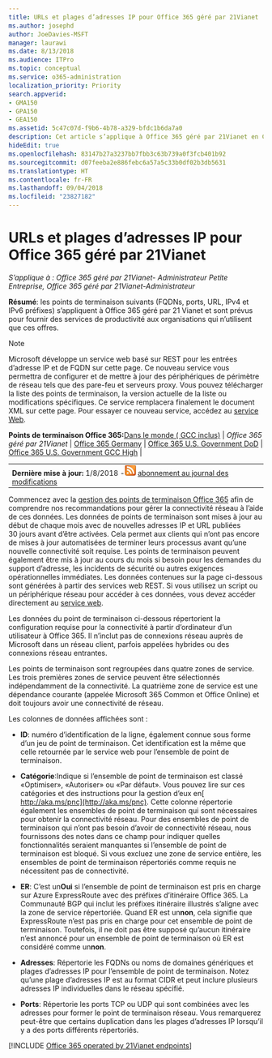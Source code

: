 ```yaml
---
title: URLs et plages d’adresses IP pour Office 365 géré par 21Vianet
ms.author: josephd
author: JoeDavies-MSFT
manager: laurawi
ms.date: 8/13/2018
ms.audience: ITPro
ms.topic: conceptual
ms.service: o365-administration
localization_priority: Priority
search.appverid:
- GMA150
- GPA150
- GEA150
ms.assetid: 5c47c07d-f9b6-4b78-a329-bfdc1b6da7a0
description: Cet article s’applique à Office 365 géré par 21Vianet en Chine. Cet article répertorie les URLs et plages d’adresses IP utilisées par Office 365 géré par 21Vianet.
hideEdit: true
ms.openlocfilehash: 83147b27a3237bb7fbb3c63b739a0f3fcb401b92
ms.sourcegitcommit: d07feeba2e886febc6a57a5c33b0df02b3db5631
ms.translationtype: HT
ms.contentlocale: fr-FR
ms.lasthandoff: 09/04/2018
ms.locfileid: "23827182"
---
```

# <a name="urls-and-ip-address-ranges-for-office-365-operated-by-21vianet"></a>URLs et plages d’adresses IP pour Office 365 géré par 21Vianet

 *S’applique à : Office 365 géré par 21Vianet- Administrateur Petite Entreprise, Office 365 géré par 21Vianet-Administrateur*

**Résumé**: les points de terminaison suivants (FQDNs, ports, URL, IPv4 et IPv6 préfixes) s’appliquent à Office 365 géré par 21 Vianet et sont prévus pour fournir des services de productivité aux organisations qui n’utilisent que ces offres.
  
> [!NOTE]
> Microsoft développe un service web basé sur REST pour les entrées d’adresse IP et de FQDN sur cette page. Ce nouveau service vous permettra de configurer et de mettre à jour des périphériques de périmètre de réseau tels que des pare-feu et serveurs proxy. Vous pouvez télécharger la liste des points de terminaison, la version actuelle de la liste ou modifications spécifiques. Ce service remplacera finalement le document XML sur cette page. Pour essayer ce nouveau service, accédez au [service Web](office-365-ip-web-service.md). 
  
 **Points de terminaison Office 365:**[Dans le monde ( GCC inclus)](urls-and-ip-address-ranges.md)  | *Office 365 géré par 21Vianet* | [Office 365 Germany](office-365-germany-endpoints.md) | [Office 365 U.S. Government DoD](office-365-u-s-government-dod-endpoints.md) | [Office 365 U.S. Government GCC High](office-365-u-s-government-gcc-high-endpoints.md) |
  
|||
|:-----|:-----|
|**Dernière mise à jour:** 1/8/2018 -![RSS](media/5dc6bb29-25db-4f44-9580-77c735492c4b.png) [abonnement au journal des modifications](http://go.microsoft.com/fwlink/?LinkId=536386)||

Commencez avec la [gestion des points de terminaison Office 365](managing-office-365-endpoints.md) afin de comprendre nos recommandations pour gérer la connectivité réseau à l’aide de ces données. Les données de points de terminaison sont mises à jour au début de chaque mois avec de nouvelles adresses IP et URL publiées 30 jours avant d’être activées. Cela permet aux clients qui n’ont pas encore de mises à jour automatisées de terminer leurs processus avant qu’une nouvelle connectivité soit requise. Les points de terminaison peuvent également être mis à jour au cours du mois si besoin pour les demandes du support d’adresse, les incidents de sécurité ou autres exigences opérationnelles immédiates. Les données contenues sur la page ci-dessous sont générées à partir des services web REST. Si vous utilisez un script ou un périphérique réseau pour accéder à ces données, vous devez accéder directement au [service web](office-365-ip-web-service.md).

Les données du point de terminaison ci-dessous répertorient la configuration requise pour la connectivité à partir d’ordinateur d’un utilisateur à Office 365. Il n’inclut pas de connexions réseau auprès de Microsoft dans un réseau client, parfois appelées hybrides ou des connexions réseau entrantes.

Les points de terminaison sont regroupées dans quatre zones de service. Les trois premières zones de service peuvent être sélectionnés indépendamment de la connectivité. La quatrième zone de service est une dépendance courante (appelée Microsoft 365 Common et Office Online) et doit toujours avoir une connectivité de réseau.

Les colonnes de données affichées sont :

- **ID**: numéro d’identification de la ligne, également connue sous forme d’un jeu de point de terminaison. Cet identification est la même que celle retournée par le service web pour l’ensemble de point de terminaison.

- **Catégorie**:Indique si l’ensemble de point de terminaison est classé «Optimiser», «Autoriser» ou «Par défaut». Vous pouvez lire sur ces catégories et des instructions pour la gestion d’eux en[ http://aka.ms/pnc](http://aka.ms/pnc). Cette colonne répertorie également les ensembles de point de terminaison qui sont nécessaires pour obtenir la connectivité réseau. Pour des ensembles de point de terminaison qui n’ont pas besoin d’avoir de connectivité réseau, nous fournissons des notes dans ce champ pour indiquer quelles fonctionnalités seraient manquantes si l’ensemble de point de terminaison est bloqué. Si vous excluez une zone de service entière, les ensembles de point de terminaison répertoriés comme  requis ne nécessitent pas de connectivité.

- **ER**: C’est un**Oui** si l’ensemble de point de terminaison est pris en charge sur Azure ExpressRoute avec des préfixes d’itinéraire Office 365. La Communauté BGP qui inclut les préfixes itinéraire illustrés s’aligne avec la zone de service répertoriée. Quand ER est un**non**, cela signifie que ExpressRoute n’est pas pris en charge pour cet ensemble de point de terminaison. Toutefois, il ne doit pas être supposé qu’aucun itinéraire n’est annoncé pour un ensemble de point de terminaison où ER est considéré comme un**non**.

- **Adresses**: Répertorie les FQDNs ou noms de domaines génériques et plages d’adresses IP pour l’ensemble de point de terminaison. Notez qu’une plage d’adresses IP est au format CIDR et peut inclure plusieurs adresses IP individuelles dans le réseau spécifié.
 
- **Ports**: Répertorie les ports TCP ou UDP qui sont combinées avec les adresses pour former le point de terminaison réseau. Vous remarquerez peut-être que certains duplication dans les plages d’adresses IP lorsqu’il y a des ports différents répertoriés.

[!INCLUDE [Office 365 operated by 21Vianet endpoints](./includes/office-365-operated-by-21vianet-endpoints.md)]



